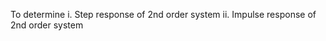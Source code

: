 To determine 
    i. Step response of 2nd order system
    ii. Impulse response of 2nd order system

